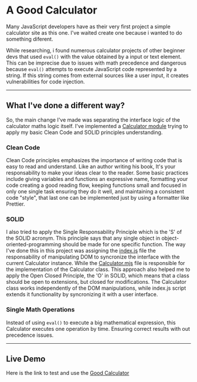 # A Good Calculator
Many JavaScript developers have as their very first project a simple calculator site as this one. I've waited create one because i wanted to do something diferent.

While researching, i found numerous calculator projects of other beginner devs that used `eval()` with the value obtained by a input or text element. This can be imprecise due to issues with math precedence and dangerous because `eval()` attempts to execute JavaScript code represented by a string. If this string comes from external sources like a user input, it creates vulnerabilities for code injection.

***

## What I've done a different way?
So, the main change I've made was separating the interface logic of the calculator maths logic itself. I've implemented a <a href="./js/calculator.mjs">Calculator module</a> trying to apply my basic Clean Code and SOLID principles understanding.

### Clean Code
Clean Code principles emphasizes the importance of writing code that is easy to read and understand. Like an author writing his book, It's your responsability to make your ideas clear to the reader. Some basic practices include giving variables and functions an expressive name, formatting your code creating a good reading flow, keeping functions small and focused in only one single task ensuring they do it well, and maintaining a consistent code "style", that last one can be implemented just by using a formatter like Prettier.

### SOLID
I also tried to apply the Single Responsability Principle which is the 'S' of the SOLID acronym. This principle says that any single object in object-oriented-programming should be made for one specific function. The way I've done this in this project was assigning the <a href="./js/index.js">index.js</a> file the responsability of manipulating DOM to syncronize the interface with the current Calculator instance. While the <a href="./js/calculator.mjs">Calculator.mjs</a> file is responsible for the implementation of the Calculator class. This approach also helped me to apply the Open Closed Principle, the 'O' in SOLID, which means that a class should be open to extensions, but closed for modifications. The Calculator class works independently of the DOM manipulations, while index.js script extends it functionality by syncronizing it with a user interface.

### Single Math Operations
Instead of using `eval()` to execute a big mathematical expression, this Calculator executes one operation by time. Ensuring correct results with out precedence issues.

***

## Live Demo
Here is the link to test and use the <a href="https://gbcayres.github.io/Good-Calculator-App/">Good Calculator</a>
